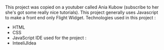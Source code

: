 This project was copied on a youtuber called Ania Kubow (subscribe to her she's got some really nice tutorials).
This project generally uses Javascript to make a front end only Flight Widget.
Technologies used in this project : 
- HTML
- CSS
- JavaScript
IDE used for the project : 
- InteeliJIdea
  
